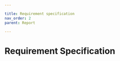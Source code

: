 ```yaml
---

title: Requirement specification
nav_order: 2
parent: Report

---
```


# Requirement Specification
